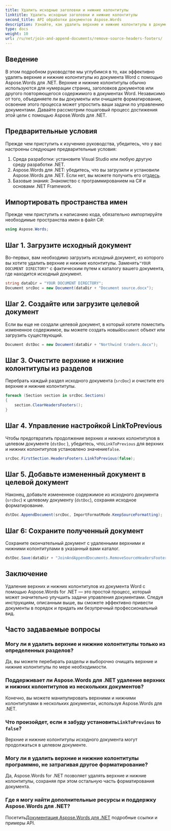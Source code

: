 ```yaml
---
title: Удалить исходные заголовки и нижние колонтитулы
linktitle: Удалить исходные заголовки и нижние колонтитулы
second_title: API обработки документов Aspose.Words
description: Узнайте, как удалить верхние и нижние колонтитулы в документах Word с помощью Aspose.Words для .NET. Упростите управление документами с помощью нашего пошагового руководства.
type: docs
weight: 10
url: /ru/net/join-and-append-documents/remove-source-headers-footers/
---
```

## Введение

В этом подробном руководстве мы углубимся в то, как эффективно удалять верхние и нижние колонтитулы из документа Word с помощью Aspose.Words для .NET. Верхние и нижние колонтитулы обычно используются для нумерации страниц, заголовков документов или другого повторяющегося содержимого в документах Word. Независимо от того, объединяете ли вы документы или очищаете форматирование, освоение этого процесса может упростить ваши задачи по управлению документами. Давайте рассмотрим пошаговый процесс достижения этой цели с помощью Aspose.Words для .NET.

## Предварительные условия

Прежде чем приступить к изучению руководства, убедитесь, что у вас настроены следующие предварительные условия:

1. Среда разработки: установите Visual Studio или любую другую среду разработки .NET.
2.  Aspose.Words для .NET: убедитесь, что вы загрузили и установили Aspose.Words для .NET. Если нет, вы можете получить его от[здесь](https://releases.aspose.com/words/net/).
3. Базовые знания: Знакомство с программированием на C# и основами .NET Framework.

## Импортировать пространства имен

Прежде чем приступить к написанию кода, обязательно импортируйте необходимые пространства имен в файл C#:

```csharp
using Aspose.Words;
```

## Шаг 1. Загрузите исходный документ

Во-первых, вам необходимо загрузить исходный документ, из которого вы хотите удалить верхние и нижние колонтитулы. Заменять`"YOUR DOCUMENT DIRECTORY"` с фактическим путем к каталогу вашего документа, где находится исходный документ.

```csharp
string dataDir = "YOUR DOCUMENT DIRECTORY";
Document srcDoc = new Document(dataDir + "Document source.docx");
```

## Шаг 2. Создайте или загрузите целевой документ

 Если вы еще не создали целевой документ, в который хотите поместить измененное содержимое, вы можете создать новый`Document` объект или загрузить существующий.

```csharp
Document dstDoc = new Document(dataDir + "Northwind traders.docx");
```

## Шаг 3. Очистите верхние и нижние колонтитулы из разделов

Перебрать каждый раздел исходного документа (`srcDoc`) и очистите его верхние и нижние колонтитулы.

```csharp
foreach (Section section in srcDoc.Sections)
{
    section.ClearHeadersFooters();
}
```

## Шаг 4. Управление настройкой LinkToPrevious

Чтобы предотвратить продолжение верхних и нижних колонтитулов в целевом документе (`dstDoc` ), убедитесь, что`LinkToPrevious` для верхних и нижних колонтитулов установлено значение`false`.

```csharp
srcDoc.FirstSection.HeadersFooters.LinkToPrevious(false);
```

## Шаг 5. Добавьте измененный документ в целевой документ

Наконец, добавьте измененное содержимое из исходного документа (`srcDoc`) к целевому документу (`dstDoc`), сохраняя исходное форматирование.

```csharp
dstDoc.AppendDocument(srcDoc, ImportFormatMode.KeepSourceFormatting);
```

## Шаг 6: Сохраните полученный документ

Сохраните окончательный документ с удаленными верхними и нижними колонтитулами в указанный вами каталог.

```csharp
dstDoc.Save(dataDir + "JoinAndAppendDocuments.RemoveSourceHeadersFooters.docx");
```

## Заключение

Удаление верхних и нижних колонтитулов из документа Word с помощью Aspose.Words for .NET — это простой процесс, который может значительно улучшить задачи управления документами. Следуя инструкциям, описанным выше, вы сможете эффективно привести документы в порядок и придать им безупречный профессиональный вид.

## Часто задаваемые вопросы

### Могу ли я удалить верхние и нижние колонтитулы только из определенных разделов?
Да, вы можете перебирать разделы и выборочно очищать верхние и нижние колонтитулы по мере необходимости.

### Поддерживает ли Aspose.Words для .NET удаление верхних и нижних колонтитулов из нескольких документов?
Конечно, вы можете манипулировать верхними и нижними колонтитулами в нескольких документах, используя Aspose.Words для .NET.

###  Что произойдет, если я забуду установить`LinkToPrevious` to `false`?
Верхние и нижние колонтитулы исходного документа могут продолжаться в целевом документе.

### Могу ли я удалить верхние и нижние колонтитулы программно, не затрагивая другое форматирование?
Да, Aspose.Words for .NET позволяет удалять верхние и нижние колонтитулы, сохраняя при этом остальную часть форматирования документа.

### Где я могу найти дополнительные ресурсы и поддержку Aspose.Words для .NET?
 Посетить[Документация Aspose.Words для .NET](https://reference.aspose.com/words/net/) подробные ссылки и примеры API.
